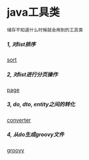 java工具类
=

    储存不知道什么时候就会用到的工具类

##### 1, 对list排序
[sort][]

##### 2, 对list进行分页操作
[page][]

##### 3, do, dto, entity之间的转化
[converter][]

##### 4, 从do生成groovy文件
[groovy][]

[sort]:src/main/java/Util/SortUtil.java "排序"
[page]:src/main/java/Util/ListPageHelper.java "分页"
[converter]:src/main/java/Util/ConverterHelper.java "转化"
[groovy]:src/main/java/Util/Do2Groovy.java "groovy文件"